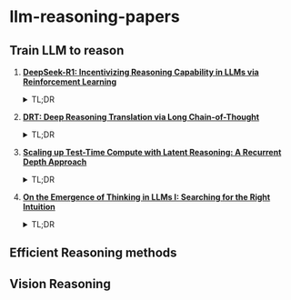 # llm-reasoning-papers

## Train LLM to reason 
1. **[DeepSeek-R1: Incentivizing Reasoning Capability in LLMs via
Reinforcement Learning](https://arxiv.org/pdf/2501.12948)**
   <details>
     <summary>TL;DR</summary>
     Making LLM reason through pure RL (open-source) 
   </details>

2. **[DRT: Deep Reasoning Translation via Long Chain-of-Thought](https://arxiv.org/pdf/2412.17498)**
   <details>
     <summary>TL;DR</summary>
     Agentic + CoT for Machine Translation
   </details>
3. **[Scaling up Test-Time Compute with Latent Reasoning:
A Recurrent Depth Approach](https://arxiv.org/pdf/2502.05171)**
   <details>
     <summary>TL;DR</summary>
     Recurrent reasoning in latent space as compared to using tokens.
   </details>
4. **[On the Emergence of Thinking in LLMs I:
Searching for the Right Intuition](https://arxiv.org/pdf/2502.06773)**
   <details>
     <summary>TL;DR</summary>
     Propose RLSP (Reinforcement Learning via Self-Play) a framework to understand and build Large Reasoning models.
   </details>
## Efficient Reasoning methods 

## Vision Reasoning 


